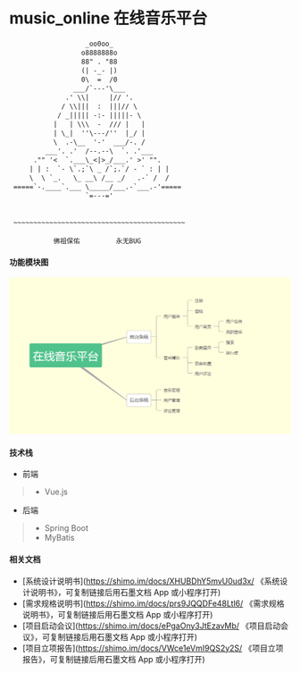 # music_online 在线音乐平台
                       _oo0oo_
                      o8888888o
                      88" . "88
                      (| -_- |)
                      0\  =  /0
                    ___/`---'\___
                  .' \\|     |// '.
                 / \\|||  :  |||// \
                / _||||| -:- |||||- \
               |   | \\\  -  /// |   |
               | \_|  ''\---/''  |_/ |
               \  .-\__  '-'  ___/-. /
             ___'. .'  /--.--\  `. .'___
          ."" '<  `.___\_<|>_/___.' >' "".
         | | :  `- \`.;`\ _ /`;.`/ - ` : | |
         \  \ `_.   \_ __\ /__ _/   .-` /  /
     =====`-.____`.___ \_____/___.-`___.-'=====
                       `=---='


     ~~~~~~~~~~~~~~~~~~~~~~~~~~~~~~~~~~~~~~~~~~~

               佛祖保佑         永无BUG

#### 功能模块图
![功能模块](images/music.PNG)

#### 技术栈
- 前端
> - Vue.js
- 后端
> - Spring Boot
> - MyBatis

#### 相关文档
- [系统设计说明书](https://shimo.im/docs/XHUBDhY5mvU0ud3x/ 《系统设计说明书》，可复制链接后用石墨文档 App 或小程序打开)
- [需求规格说明书](https://shimo.im/docs/prs9JQQDFe48Ltl6/ 《需求规格说明书》，可复制链接后用石墨文档 App 或小程序打开)
- [项目启动会议](https://shimo.im/docs/ePgaOny3JtEzavMb/ 《项目启动会议》，可复制链接后用石墨文档 App 或小程序打开)
- [项目立项报告](https://shimo.im/docs/VWce1eVmI9QS2y2S/ 《项目立项报告》，可复制链接后用石墨文档 App 或小程序打开)

